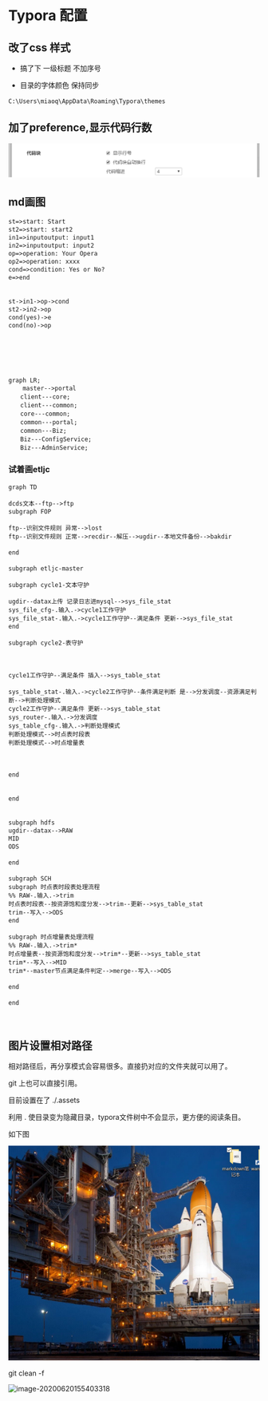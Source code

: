# Typora 配置



## 改了css 样式

*  搞了下 一级标题 不加序号

*  目录的字体颜色 保持同步

```po
C:\Users\miaoq\AppData\Roaming\Typora\themes
```



## 加了preference,显示代码行数

![1590990140871](.assets/1590990140871.png)







## md画图



```flow
st=>start: Start
st2=>start: start2
in1=>inputoutput: input1
in2=>inputoutput: input2
op=>operation: Your Opera
op2=>operation: xxxx
cond=>condition: Yes or No?
e=>end


st->in1->op->cond
st2->in2->op
cond(yes)->e
cond(no)->op






```



```mermaid
graph LR;
	master-->portal
　　client---core;
　　client---common;
　　core---common;
　　common---portal;
　　common---Biz;
　　Biz---ConfigService;
　　Biz---AdminService;
```

### 试着画etljc





```mermaid
graph TD

dcds文本--ftp-->ftp
subgraph FOP 

ftp--识别文件规则 异常-->lost
ftp--识别文件规则 正常-->recdir--解压-->ugdir--本地文件备份-->bakdir

end

subgraph etljc-master

subgraph cycle1-文本守护 

ugdir--datax上传 记录日志进mysql-->sys_file_stat
sys_file_cfg-.输入.->cycle1工作守护
sys_file_stat-.输入.->cycle1工作守护--满足条件 更新-->sys_file_stat
end

subgraph cycle2-表守护



cycle1工作守护--满足条件 插入-->sys_table_stat

sys_table_stat-.输入.->cycle2工作守护--条件满足判断 是-->分发调度--资源满足判断-->判断处理模式
cycle2工作守护--满足条件 更新-->sys_table_stat
sys_router-.输入.->分发调度
sys_table_cfg-.输入.->判断处理模式
判断处理模式-->时点表时段表
判断处理模式-->时点增量表



end


end


subgraph hdfs
ugdir--datax-->RAW
MID
ODS

end

subgraph SCH
subgraph 时点表时段表处理流程
%% RAW-.输入.->trim
时点表时段表--按资源饱和度分发-->trim--更新-->sys_table_stat
trim--写入-->ODS
end

subgraph 时点增量表处理流程
%% RAW-.输入.->trim*
时点增量表--按资源饱和度分发-->trim*--更新-->sys_table_stat
trim*--写入-->MID
trim*--master节点满足条件判定-->merge--写入-->ODS

end

end



```





## 图片设置相对路径



相对路径后，再分享模式会容易很多。直接扔对应的文件夹就可以用了。

git 上也可以直接引用。

目前设置在了 ./.assets

利用 . 使目录变为隐藏目录，typora文件树中不会显示，更方便的阅读条目。

如下图



![image-20200620144936365](.assets/image-20200620144936365.png)





git clean -f

![image-20200620155403318](.assets/image-20200620155403318.png)

